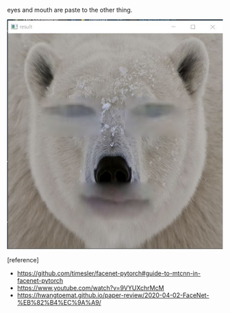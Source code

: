 eyes and mouth are paste to the other thing.

![](result.jpg)

[reference]
- https://github.com/timesler/facenet-pytorch#guide-to-mtcnn-in-facenet-pytorch
- https://www.youtube.com/watch?v=9VYUXchrMcM
- https://hwangtoemat.github.io/paper-review/2020-04-02-FaceNet-%EB%82%B4%EC%9A%A9/